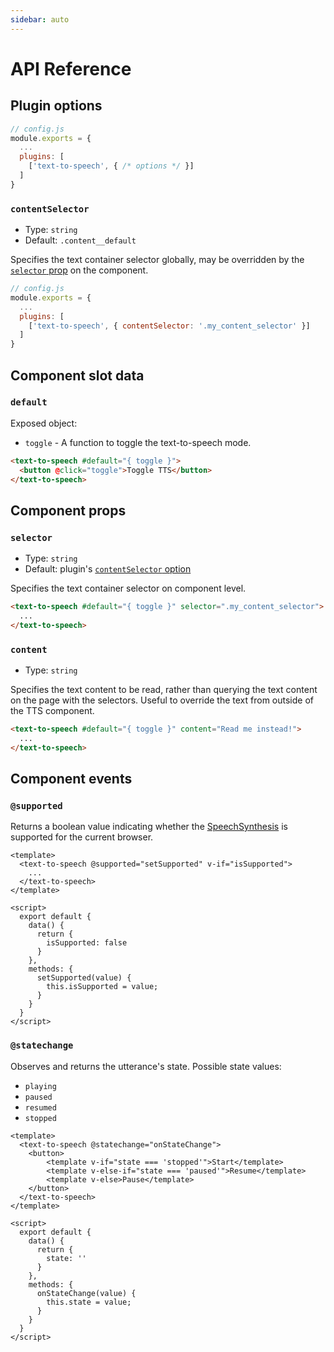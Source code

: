 ```yaml
---
sidebar: auto
---
```


# API Reference

## Plugin options

```js
// config.js
module.exports = {
  ...
  plugins: [
    ['text-to-speech', { /* options */ }]
  ]
}
```

### `contentSelector`

* Type: `string`
* Default: `.content__default`

Specifies the text container selector globally, may be overridden by the [`selector` prop](#selector) on the component.

```js
// config.js
module.exports = {
  ...
  plugins: [
    ['text-to-speech', { contentSelector: '.my_content_selector' }]
  ]
}
```

## Component slot data

### `default`

Exposed object:

* `toggle` - A function to toggle the text-to-speech mode.

```html
<text-to-speech #default="{ toggle }">
  <button @click="toggle">Toggle TTS</button>
</text-to-speech>
```

## Component props

### `selector`

* Type: `string`
* Default: plugin's [`contentSelector` option](#contentselector)

Specifies the text container selector on component level.

```html
<text-to-speech #default="{ toggle }" selector=".my_content_selector">
  ...
</text-to-speech>
```

### `content`

* Type: `string`

Specifies the text content to be read, rather than querying the text content on the page with the selectors. Useful to override the text from outside of the TTS component.

```html
<text-to-speech #default="{ toggle }" content="Read me instead!">
  ...
</text-to-speech>
```

## Component events

### `@supported`

Returns a boolean value indicating whether the [SpeechSynthesis](https://developer.mozilla.org/en-US/docs/Web/API/SpeechSynthesis) is supported for the current browser.

```vue
<template>
  <text-to-speech @supported="setSupported" v-if="isSupported">
    ...
  </text-to-speech>
</template>

<script>
  export default {
    data() {
      return {
        isSupported: false
      }
    },
    methods: {
      setSupported(value) {
        this.isSupported = value;
      }
    }
  }
</script>
```

### `@statechange`

Observes and returns the utterance's state. Possible state values:

* `playing`
* `paused`
* `resumed`
* `stopped`

```vue
<template>
  <text-to-speech @statechange="onStateChange">
    <button>
        <template v-if="state === 'stopped'">Start</template>
        <template v-else-if="state === 'paused'">Resume</template>
        <template v-else>Pause</template>
    </button>
  </text-to-speech>
</template>

<script>
  export default {
    data() {
      return {
        state: ''
      }
    },
    methods: {
      onStateChange(value) {
        this.state = value;
      }
    }
  }
</script>
```
